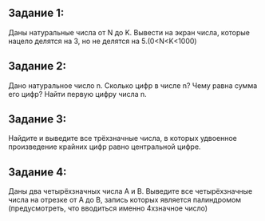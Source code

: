 ## Задание 1:
Даны натуральные числа от N до K. Вывести на экран числа, которые нацело делятся на 3, но не делятся на 5.(0<N<K<1000)

## Задание 2:
Дано натуральное число n. Сколько цифр в числе n? Чему равна сумма его цифр? Найти первую цифру числа n.

## Задание 3:
Найдите и выведите все трёхзначные числа, в которых удвоенное произведение крайних цифр равно центральной цифре.

## Задание 4:
Даны два четырёхзначных числа A и B. Выведите все четырёхзначные числа на отрезке от A до B, запись которых является палиндромом (предусмотреть, что вводиться именно 4хзначное число)
